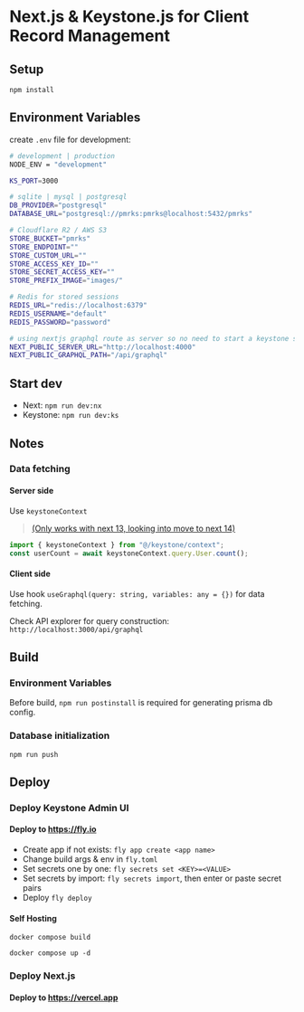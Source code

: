 # Next.js & Keystone.js for Client Record Management

## Setup

`npm install`

## Environment Variables

create `.env` file for development:

```sh
# development | production
NODE_ENV = "development"

KS_PORT=3000

# sqlite | mysql | postgresql
DB_PROVIDER="postgresql"
DATABASE_URL="postgresql://pmrks:pmrks@localhost:5432/pmrks"

# Cloudflare R2 / AWS S3
STORE_BUCKET="pmrks"
STORE_ENDPOINT=""
STORE_CUSTOM_URL=""
STORE_ACCESS_KEY_ID=""
STORE_SECRET_ACCESS_KEY=""
STORE_PREFIX_IMAGE="images/"

# Redis for stored sessions
REDIS_URL="redis://localhost:6379"
REDIS_USERNAME="default"
REDIS_PASSWORD="password"

# using nextjs graphql route as server so no need to start a keystone server
NEXT_PUBLIC_SERVER_URL="http://localhost:4000"
NEXT_PUBLIC_GRAPHQL_PATH="/api/graphql"
```

## Start dev

- Next: `npm run dev:nx`
- Keystone: `npm run dev:ks`

## Notes

### Data fetching

#### Server side

Use `keystoneContext`

> [(Only works with next 13, looking into move to next 14)](https://github.com/keystonejs/keystone/pull/8881)

```js
import { keystoneContext } from "@/keystone/context";
const userCount = await keystoneContext.query.User.count();
```

#### Client side

Use hook `useGraphql(query: string, variables: any = {})` for data fetching.

Check API explorer for query construction: `http://localhost:3000/api/graphql`

## Build

### Environment Variables

Before build, `npm run postinstall` is required for generating prisma db config.

### Database initialization

`npm run push`

## Deploy

### Deploy Keystone Admin UI

#### Deploy to <https://fly.io>

- Create app if not exists: `fly app create <app name>`
- Change build args & env in `fly.toml`
- Set secrets one by one: `fly secrets set <KEY>=<VALUE>`
- Set secrets by import: `fly secrets import`, then enter or paste secret pairs
- Deploy `fly deploy`

#### Self Hosting

`docker compose build`

`docker compose up -d`

### Deploy Next.js

#### Deploy to <https://vercel.app>
